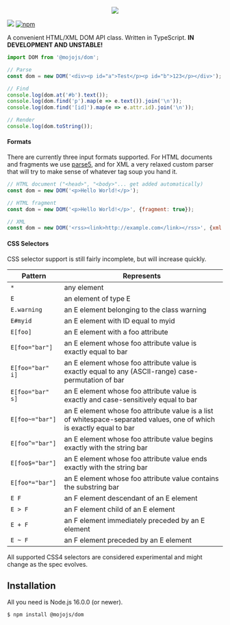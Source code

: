 <p align="center">
  <a href="https://mojojs.org">
    <img src="https://github.com/mojolicious/mojo.js/blob/main/docs/images/logo.png?raw=true" style="margin: 0 auto;">
  </a>
</p>

[![](https://github.com/mojolicious/dom.js/workflows/test/badge.svg)](https://github.com/mojolicious/dom.js/actions)
[![npm](https://img.shields.io/npm/v/@mojojs/dom.svg)](https://www.npmjs.com/package/@mojojs/dom)

A convenient HTML/XML DOM API class. Written in TypeScript. **IN DEVELOPMENT AND UNSTABLE!**

```js
import DOM from '@mojojs/dom';

// Parse
const dom = new DOM('<div><p id="a">Test</p><p id="b">123</p></div>');

// Find
console.log(dom.at('#b').text());
console.log(dom.find('p').map(e => e.text()).join('\n'));
console.log(dom.find('[id]').map(e => e.attr.id).join('\n'));

// Render
console.log(dom.toString());
```

#### Formats

There are currently three input formats supported. For HTML documents and fragments we use
[parse5](https://www.npmjs.com/package/parse5), and for XML a very relaxed custom parser that will try to make sense of
whatever tag soup you hand it.

```js
// HTML document ("<head>", "<body>"... get added automatically)
const dom = new DOM('<p>Hello World!</p>');

// HTML fragment
const dom = new DOM('<p>Hello World!</p>', {fragment: true});

// XML
const dom = new DOM('<rss><link>http://example.com</link></rss>', {xml: true});
```

#### CSS Selectors

CSS selector support is still fairly incomplete, but will increase quickly.

| Pattern          | Represents                                                                                                            |
| ---              | ---                                                                                                                   |
| `*`              | any element                                                                                                           |
| `E`              | an element of type E                                                                                                  |
| `E.warning`      | an E element belonging to the class warning                                                                           |
| `E#myid`         | an E element with ID equal to myid                                                                                    |
| `E[foo]`         | an E element with a foo attribute                                                                                     |
| `E[foo="bar"]`   | an E element whose foo attribute value is exactly equal to bar                                                        |
| `E[foo="bar" i]` | an E element whose foo attribute value is exactly equal to any (ASCII-range) case-permutation of bar                  |
| `E[foo="bar" s]` | an E element whose foo attribute value is exactly and case-sensitively equal to bar                                   |
| `E[foo~="bar"]`  | an E element whose foo attribute value is a list of whitespace-separated values, one of which is exactly equal to bar |
| `E[foo^="bar"]`  | an E element whose foo attribute value begins exactly with the string bar                                             |
| `E[foo$="bar"]`  | an E element whose foo attribute value ends exactly with the string bar                                               |
| `E[foo*="bar"]`  | an E element whose foo attribute value contains the substring bar                                                     |
| `E F`            | an F element descendant of an E element                                                                               |
| `E > F`          | an F element child of an E element                                                                                    |
| `E + F`          | an F element immediately preceded by an E element                                                                     |
| `E ~ F`          | an F element preceded by an E element                                                                                 |

All supported CSS4 selectors are considered experimental and might change as the spec evolves.

## Installation

All you need is Node.js 16.0.0 (or newer).

```
$ npm install @mojojs/dom
```
